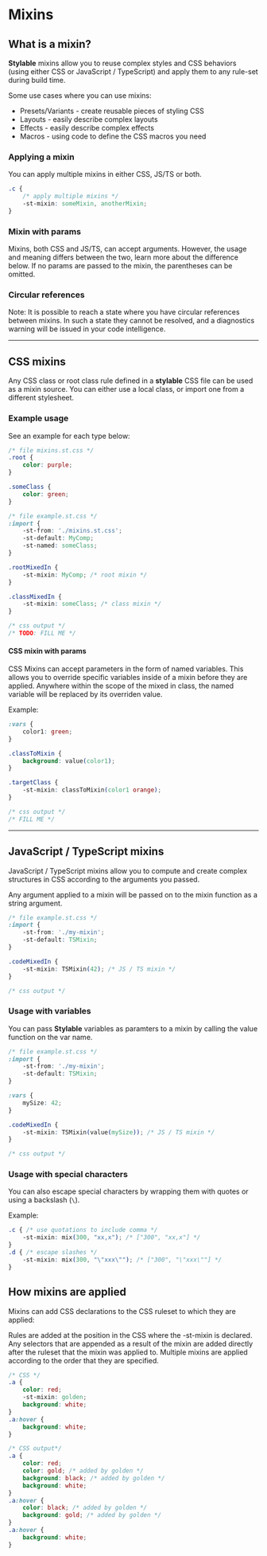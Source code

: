 # Mixins

## What is a mixin?
**Stylable** mixins allow you to reuse complex styles and CSS behaviors (using either CSS or JavaScript / TypeScript) and apply them to any rule-set during build time.

Some use cases where you can use mixins:

- Presets/Variants - create reusable pieces of styling CSS
- Layouts - easily describe complex layouts
- Effects - easily describe complex effects
- Macros - using code to define the CSS macros you need

### Applying a mixin
You can apply multiple mixins in either CSS, JS/TS or both.

```css
.c {
    /* apply multiple mixins */
    -st-mixin: someMixin, anotherMixin;
}
```

### Mixin with params
Mixins, both CSS and JS/TS, can accept arguments. However, the usage and meaning differs between the two, learn more about the difference below. If no params are passed to the mixin, the parentheses can be omitted. 

### Circular references
Note: It is possible to reach a state where you have circular references between mixins. In such a state they cannot be resolved, and a diagnostics warning will be issued in your code intelligence.

---

## CSS mixins
Any CSS class or root class rule defined in a **stylable** CSS file can be used as a mixin source. You can either use a local class, or import one from a different stylesheet.

### Example usage
See an example for each type below:

```css
/* file mixins.st.css */
.root {
    color: purple;
}

.someClass {
    color: green;
}
```

``` css
/* file example.st.css */
:import {
    -st-from: './mixins.st.css';
    -st-default: MyComp;
    -st-named: someClass;
}

.rootMixedIn {
    -st-mixin: MyComp; /* root mixin */
}

.classMixedIn {
    -st-mixin: someClass; /* class mixin */
}

/* css output */
/* TODO: FILL ME */

```

#### CSS mixin with params
CSS Mixins can accept parameters in the form of named variables. This allows you to override specific variables inside of a mixin before they are applied. Anywhere within the scope of the mixed in class, the named variable will be replaced by its overriden value.

Example:
```css
:vars {
    color1: green;
}

.classToMixin {
    background: value(color1);
}

.targetClass {
    -st-mixin: classToMixin(color1 orange);
}

/* css output */
/* FILL ME */

```

---

## JavaScript / TypeScript mixins
JavaScript / TypeScript mixins allow you to compute and create complex structures in CSS according to the arguments you passed. 

Any argument applied to a mixin will be passed on to the mixin function as a string argument.

``` css
/* file example.st.css */
:import {
    -st-from: './my-mixin';
    -st-default: TSMixin;
}

.codeMixedIn {
    -st-mixin: TSMixin(42); /* JS / TS mixin */
}

/* css output */

```

### Usage with variables
You can pass **Stylable** variables as paramters to a mixin by calling the value function on the var name.

``` css
/* file example.st.css */
:import {
    -st-from: './my-mixin';
    -st-default: TSMixin;
}

:vars {
    mySize: 42;
}

.codeMixedIn {
    -st-mixin: TSMixin(value(mySize)); /* JS / TS mixin */
}

/* css output */

```


### Usage with special characters
You can also escape special characters by wrapping them with quotes or using a backslash (`\`). 

Example:
```css
.c { /* use quotations to include comma */
    -st-mixin: mix(300, "xx,x"); /* ["300", "xx,x"] */
}
.d { /* escape slashes */
    -st-mixin: mix(300, "\"xxx\""); /* ["300", "\"xxx\""] */
}

```

<!-- Needs a TS mixin example -->

## How mixins are applied
Mixins can add CSS declarations to the CSS ruleset to which they are applied:

Rules are added at the position in the CSS where the -st-mixin is declared.
Any selectors that are appended as a result of the mixin are added directly after the ruleset that the mixin was applied to.
Multiple mixins are applied according to the order that they are specified.

```css
/* CSS */
.a {
    color: red;
    -st-mixin: golden;
    background: white;
}
.a:hover {
    background: white;
}
```

```css
/* CSS output*/
.a {
    color: red;
    color: gold; /* added by golden */
    background: black; /* added by golden */
    background: white;
}
.a:hover {
    color: black; /* added by golden */
    background: gold; /* added by golden */
}
.a:hover {
    background: white;
}
```